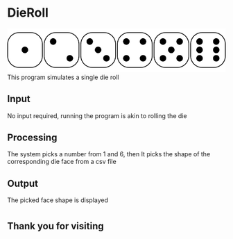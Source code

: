# DieRoll
![Diefaces](Die6Sides.png)
This program simulates a single die roll
## Input
No input required, running the program is akin to rolling the die
## Processing
The system picks a number from 1 and 6, then It picks the shape of the corresponding die face from a csv file
## Output
The picked face shape is displayed
#
## Thank you for visiting